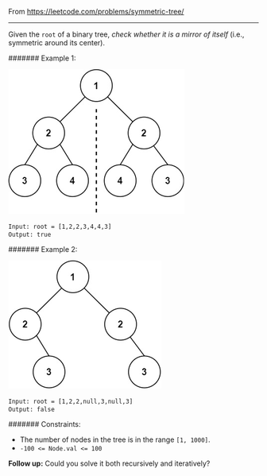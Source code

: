 From https://leetcode.com/problems/symmetric-tree/

----

Given the `root` of a binary tree, *check whether it is a mirror of itself* (i.e., symmetric around its center).

####### Example 1:

![example 1](symtree1.jpg)

```
Input: root = [1,2,2,3,4,4,3]
Output: true
```

####### Example 2:

![example 2](symtree2.jpg)

```
Input: root = [1,2,2,null,3,null,3]
Output: false
```
 
####### Constraints:

* The number of nodes in the tree is in the range `[1, 1000]`.
* `-100 <= Node.val <= 100`
 

**Follow up:** Could you solve it both recursively and iteratively?